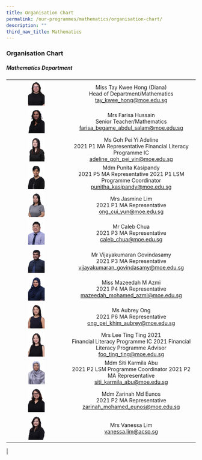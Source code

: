 ```yaml
---
title: Organisation Chart
permalink: /our-programmes/mathematics/organisation-chart/
description: ""
third_nav_title: Mathematics
---
```

### **Organisation Chart**

##### **Mathematics Department**

|  |  |
|:---:|:---:|
| <img src="/images/math1.jpg" style="width:30%"> | Miss Tay Kwee Hong (Diana) <br> Head of Department/Mathematics <br> [tay_kwee_hong@moe.edu.sg](mailto:tay_kwee_hong@moe.edu.sg) |
| <img src="/images/math2.jpg" style="width:30%"> |  Mrs Farisa Hussain <br> Senior Teacher/Mathematics <br>  [farisa_begame_abdul_salam@moe.edu.sg](mailto:farisa_begame_abdul_salam@moe.edu.sg) |
| <img src="/images/math3.jpg" style="width:30%"> |  Ms  Goh Pei Yi Adeline <br> 2021 P1 MA Representative Financial Literacy Programme IC <br> [adeline_goh_pei_yin@moe.edu.sg](mailto:adeline_goh_pei_yin@moe.edu.sg) |
| <img src="/images/math4.jpg" style="width:30%"> |  Mdm Punita Kasipandy <br> 2021  P5 MA Representative  2021 P1 LSM Programme Coordinator <br> [punitha_kasipandy@moe.edu.sg](mailto:punitha_kasipandy@moe.edu.sg) |
| <img src="/images/math5.jpg" style="width:30%"> | Mrs Jasmine Lim <br> 2021 P1 MA Representative <br>     [ong_cui_yun@moe.edu.sg](mailto:ong_cui_yun@moe.edu.sg) |
| <img src="/images/math6.jpg" style="width:30%"> |  Mr Caleb Chua <br> 2021 P3 MA Representative <br> [caleb_chua@moe.edu.sg](mailto:caleb_chua@moe.edu.sg) |
| <img src="/images/math7.jpg" style="width:30%"> |  Mr Vijayakumaran Govindasamy <br> 2021 P3 MA Representative <br>    [vijayakumaran_govindasamy@moe.edu.sg](mailto:vijayakumaran_govindasamy@moe.edu.sg) |
| <img src="/images/math8.jpg" style="width:30%"> |  Miss Mazeedah M Azmi <br> 2021 P4 MA Representative <br>  [mazeedah_mohamed_azmi@moe.edu.sg](mailto:mazeedah_mohamed_azmi@moe.edu.sg)  |
| <img src="/images/math9.jpg" style="width:30%"> |  Ms  Aubrey Ong <br> 2021 P6 MA Representative <br> [ong_pei_khim_aubrey@moe.edu.sg](mailto:ong_pei_khim_aubrey@moe.edu.sg) |
| <img src="/images/math10.jpg" style="width:30%"> | Mrs Lee Ting Ting 2021 <br> Financial Literacy Programme IC  2021 Financial Literacy Programme Advisor <br> [foo_ting_ting@moe.edu.sg](mailto:foo_ting_ting@moe.edu.sg)  |
| <img src="/images/math11.jpg" style="width:30%"> | Mdm Siti Karmila Abu <br> 2021 P2 LSM Programme  Coordinator 2021 P2 MA Representative <br>  [siti_karmila_abu@moe.edu.sg](mailto:siti_karmila_abu@moe.edu.sg)   |
| <img src="/images/math12.jpg" style="width:30%"> |  Mdm Zarinah Md Eunos <br> 2021 P2 MA Representative <br> [zarinah_mohamed_eunos@moe.edu.sg](mailto:zarinah_mohamed_eunos@moe.edu.sg) |
| <img src="/images/math13.jpg" style="width:30%"> |   Mrs Vanessa Lim <br> [vanessa.lim@acsp.sg](mailto:vanessa.lim@acsp.sg) |
|